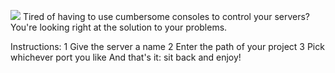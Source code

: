 ![](http://juanberzal.com:81/images/logo.png)
Tired of having to use cumbersome consoles to control your servers? 
You're looking right at the solution to your problems. 

Instructions:
1 Give the server a name
2 Enter the path of your project
3 Pick whichever port you like
And that's it: sit back and enjoy! 